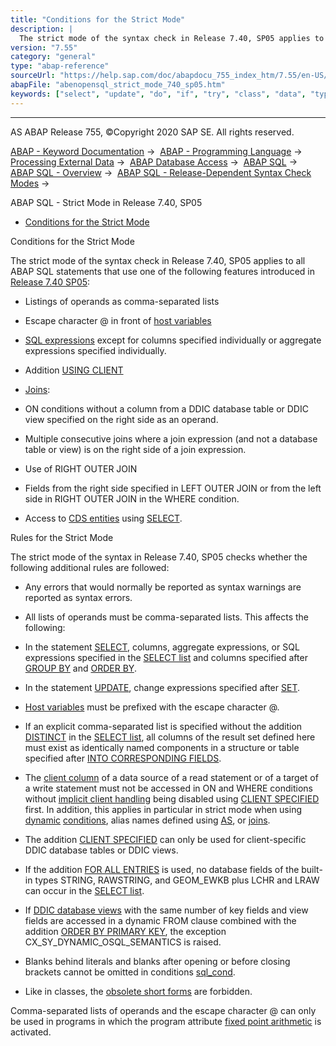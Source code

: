 ```yaml
---
title: "Conditions for the Strict Mode"
description: |
  The strict mode of the syntax check in Release 7.40, SP05 applies to all ABAP SQL statements that use one of the following features introduced in Release 7.40 SP05(https://help.sap.com/doc/abapdocu_755_index_htm/7.55/en-US/abennews-740_sp05-open_sql.htm): -   Listings of operands as comma-separate
version: "7.55"
category: "general"
type: "abap-reference"
sourceUrl: "https://help.sap.com/doc/abapdocu_755_index_htm/7.55/en-US/abenopensql_strict_mode_740_sp05.htm"
abapFile: "abenopensql_strict_mode_740_sp05.htm"
keywords: ["select", "update", "do", "if", "try", "class", "data", "types", "abenopensql", "strict", "mode", "740", "sp05"]
---
```


* * *

AS ABAP Release 755, ©Copyright 2020 SAP SE. All rights reserved.

[ABAP - Keyword Documentation](https://help.sap.com/doc/abapdocu_755_index_htm/7.55/en-US/abenabap.htm) →  [ABAP - Programming Language](https://help.sap.com/doc/abapdocu_755_index_htm/7.55/en-US/abenabap_reference.htm) →  [Processing External Data](https://help.sap.com/doc/abapdocu_755_index_htm/7.55/en-US/abenabap_language_external_data.htm) →  [ABAP Database Access](https://help.sap.com/doc/abapdocu_755_index_htm/7.55/en-US/abenabap_sql.htm) →  [ABAP SQL](https://help.sap.com/doc/abapdocu_755_index_htm/7.55/en-US/abenopensql.htm) →  [ABAP SQL - Overview](https://help.sap.com/doc/abapdocu_755_index_htm/7.55/en-US/abenopen_sql_oview.htm) →  [ABAP SQL - Release-Dependent Syntax Check Modes](https://help.sap.com/doc/abapdocu_755_index_htm/7.55/en-US/abenopensql_strict_modes.htm) → 

ABAP SQL - Strict Mode in Release 7.40, SP05

-   [Conditions for the Strict Mode](#abenopensql-strict-mode-740-sp05-1--------rules-for-the-strict-mode---@ITOC@@ABENOPENSQL_STRICT_MODE_740_SP05_2)

Conditions for the Strict Mode

The strict mode of the syntax check in Release 7.40, SP05 applies to all ABAP SQL statements that use one of the following features introduced in [Release 7.40 SP05](https://help.sap.com/doc/abapdocu_755_index_htm/7.55/en-US/abennews-740_sp05-open_sql.htm):

-   Listings of operands as comma-separated lists

-   Escape character @ in front of [host variables](https://help.sap.com/doc/abapdocu_755_index_htm/7.55/en-US/abenopen_sql_host_variables.htm)

-   [SQL expressions](https://help.sap.com/doc/abapdocu_755_index_htm/7.55/en-US/abapsql_expr.htm) except for columns specified individually or aggregate expressions specified individually.

-   Addition [USING CLIENT](https://help.sap.com/doc/abapdocu_755_index_htm/7.55/en-US/abapselect_client.htm)

-   [Joins](https://help.sap.com/doc/abapdocu_755_index_htm/7.55/en-US/abapselect_join.htm):

-   ON conditions without a column from a DDIC database table or DDIC view specified on the right side as an operand.

-   Multiple consecutive joins where a join expression (and not a database table or view) is on the right side of a join expression.

-   Use of RIGHT OUTER JOIN

-   Fields from the right side specified in LEFT OUTER JOIN or from the left side in RIGHT OUTER JOIN in the WHERE condition.

-   Access to [CDS entities](https://help.sap.com/doc/abapdocu_755_index_htm/7.55/en-US/abencds_entity_glosry.htm "Glossary Entry") using [SELECT](https://help.sap.com/doc/abapdocu_755_index_htm/7.55/en-US/abapselect.htm).

Rules for the Strict Mode

The strict mode of the syntax in Release 7.40, SP05 checks whether the following additional rules are followed:

-   Any errors that would normally be reported as syntax warnings are reported as syntax errors.

-   All lists of operands must be comma-separated lists. This affects the following:

-   In the statement [SELECT](https://help.sap.com/doc/abapdocu_755_index_htm/7.55/en-US/abapselect.htm), columns, aggregate expressions, or SQL expressions specified in the [SELECT list](https://help.sap.com/doc/abapdocu_755_index_htm/7.55/en-US/abapselect_list.htm) and columns specified after [GROUP BY](https://help.sap.com/doc/abapdocu_755_index_htm/7.55/en-US/abapgroupby_clause.htm) and [ORDER BY](https://help.sap.com/doc/abapdocu_755_index_htm/7.55/en-US/abaporderby_clause.htm).

-   In the statement [UPDATE](https://help.sap.com/doc/abapdocu_755_index_htm/7.55/en-US/abapupdate.htm), change expressions specified after [SET](https://help.sap.com/doc/abapdocu_755_index_htm/7.55/en-US/abapupdate_source.htm).

-   [Host variables](https://help.sap.com/doc/abapdocu_755_index_htm/7.55/en-US/abenopen_sql_host_variables.htm) must be prefixed with the escape character @.

-   If an explicit comma-separated list is specified without the addition [DISTINCT](https://help.sap.com/doc/abapdocu_755_index_htm/7.55/en-US/abapselect_clause.htm) in the [SELECT list](https://help.sap.com/doc/abapdocu_755_index_htm/7.55/en-US/abapselect_list.htm), all columns of the result set defined here must exist as identically named components in a structure or table specified after [INTO CORRESPONDING FIELDS](https://help.sap.com/doc/abapdocu_755_index_htm/7.55/en-US/abapinto_clause.htm).

-   The [client column](https://help.sap.com/doc/abapdocu_755_index_htm/7.55/en-US/abenclient_column_glosry.htm "Glossary Entry") of a data source of a read statement or of a target of a write statement must not be accessed in ON and WHERE conditions without [implicit client handling](https://help.sap.com/doc/abapdocu_755_index_htm/7.55/en-US/abenopen_sql_client_handling.htm) being disabled using [CLIENT SPECIFIED](https://help.sap.com/doc/abapdocu_755_index_htm/7.55/en-US/abapselect_client_obsolete.htm) first. In addition, this applies in particular in strict mode when using [dynamic](https://help.sap.com/doc/abapdocu_755_index_htm/7.55/en-US/abenwhere_logexp_dynamic.htm) [conditions](https://help.sap.com/doc/abapdocu_755_index_htm/7.55/en-US/abenasql_cond.htm), alias names defined using [AS](https://help.sap.com/doc/abapdocu_755_index_htm/7.55/en-US/abapfrom_clause.htm), or [joins](https://help.sap.com/doc/abapdocu_755_index_htm/7.55/en-US/abapfrom_clause.htm).

-   The addition [CLIENT SPECIFIED](https://help.sap.com/doc/abapdocu_755_index_htm/7.55/en-US/abapselect_client.htm) can only be used for client-specific DDIC database tables or DDIC views.

-   If the addition [FOR ALL ENTRIES](https://help.sap.com/doc/abapdocu_755_index_htm/7.55/en-US/abenwhere_all_entries.htm) is used, no database fields of the built-in types STRING, RAWSTRING, and GEOM\_EWKB plus LCHR and LRAW can occur in the [SELECT list](https://help.sap.com/doc/abapdocu_755_index_htm/7.55/en-US/abapselect_list.htm).

-   If [DDIC database views](https://help.sap.com/doc/abapdocu_755_index_htm/7.55/en-US/abendatabase_view_glosry.htm "Glossary Entry") with the same number of key fields and view fields are accessed in a dynamic FROM clause combined with the addition [ORDER BY PRIMARY KEY](https://help.sap.com/doc/abapdocu_755_index_htm/7.55/en-US/abaporderby_clause.htm), the exception CX\_SY\_DYNAMIC\_OSQL\_SEMANTICS is raised.

-   Blanks behind literals and blanks after opening or before closing brackets cannot be omitted in conditions [sql\_cond](https://help.sap.com/doc/abapdocu_755_index_htm/7.55/en-US/abenasql_cond.htm).

-   Like in classes, the [obsolete short forms](https://help.sap.com/doc/abapdocu_755_index_htm/7.55/en-US/abenopen_sql_obsolete.htm) are forbidden.

Comma-separated lists of operands and the escape character @ can only be used in programs in which the program attribute [fixed point arithmetic](https://help.sap.com/doc/abapdocu_755_index_htm/7.55/en-US/abenfixed_point_arithmetic_glosry.htm "Glossary Entry") is activated.